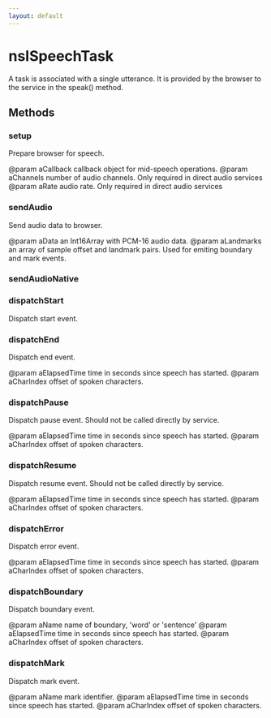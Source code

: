 ```yaml
---
layout: default
---
```


# nsISpeechTask #

A task is associated with a single utterance. It is provided by the browser
to the service in the speak() method.


## Methods ##

### setup ###

Prepare browser for speech.

@param aCallback callback object for mid-speech operations.
@param aChannels number of audio channels. Only required
                   in direct audio services
@param aRate     audio rate. Only required in direct audio services


### sendAudio ###

Send audio data to browser.

@param aData     an Int16Array with PCM-16 audio data.
@param aLandmarks an array of sample offset and landmark pairs.
                    Used for emiting boundary and mark events.


### sendAudioNative ###

### dispatchStart ###

Dispatch start event.


### dispatchEnd ###

Dispatch end event.

@param aElapsedTime time in seconds since speech has started.
@param aCharIndex   offset of spoken characters.


### dispatchPause ###

Dispatch pause event. Should not be called directly by service.

@param aElapsedTime time in seconds since speech has started.
@param aCharIndex   offset of spoken characters.


### dispatchResume ###

Dispatch resume event. Should not be called directly by service.

@param aElapsedTime time in seconds since speech has started.
@param aCharIndex   offset of spoken characters.


### dispatchError ###

Dispatch error event.

@param aElapsedTime time in seconds since speech has started.
@param aCharIndex   offset of spoken characters.


### dispatchBoundary ###

Dispatch boundary event.

@param aName        name of boundary, 'word' or 'sentence'
@param aElapsedTime time in seconds since speech has started.
@param aCharIndex   offset of spoken characters.


### dispatchMark ###

Dispatch mark event.

@param aName        mark identifier.
@param aElapsedTime time in seconds since speech has started.
@param aCharIndex   offset of spoken characters.

